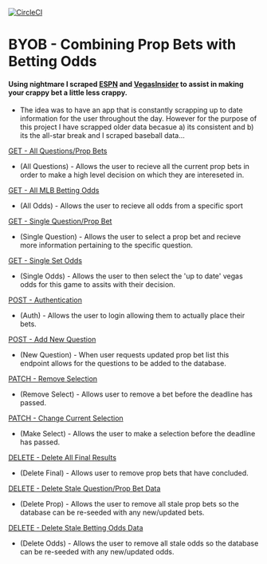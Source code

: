 [![CircleCI](https://circleci.com/gh/dhubertus/byob/tree/master.svg?style=svg)](https://circleci.com/gh/dhubertus/byob/tree/master)

# BYOB - Combining Prop Bets with Betting Odds

#### Using nightmare I scraped [ESPN](http://streak.espn.com/en/) and [VegasInsider](http://www.vegasinsider.com/mlb/matchups/) to assist in making your crappy bet a little less crappy.
* The idea was to have an app that is constantly scrapping up to date information for the user throughout the day. However for the purpose of this project I have scrapped older data becasue a) its consistent and b) its the all-star break and I scraped baseball data... 

[GET - All Questions/Prop Bets](https://github.com/dhubertus/byob/blob/master/server.js#L58-L70)
* (All Questions) - Allows the user to recieve all the current prop bets in order to make a high level decision on which they are intereseted in.

[GET - All MLB Betting Odds](https://github.com/dhubertus/byob/blob/master/server.js#L73-L85)
* (All Odds) - Allows the user to recieve all odds from a specific sport 

[GET - Single Question/Prop Bet](https://github.com/dhubertus/byob/blob/master/server.js#L105-L118)
* (Single Question) - Allows the user to select a prop bet and recieve more information pertaining to the specific question.

[GET - Single Set Odds](https://github.com/dhubertus/byob/blob/master/server.js#L88-L102)
* (Single Odds) - Allows the user to then select the 'up to date' vegas odds for this game to assits with their decision.

[POST - Authentication](https://github.com/dhubertus/byob/blob/master/server.js#L127-L149)
* (Auth) - Allows the user to login allowing them to actually place their bets.

[POST - Add New Question](https://github.com/dhubertus/byob/blob/master/server.js#L164-L186)
* (New Question) - When user requests updated prop bet list this endpoint allows for the questions to be added to the database.

[PATCH - Remove Selection](https://github.com/dhubertus/byob/blob/master/server.js#L189-L204)
* (Remove Select) - Allows user to remove a bet before the deadline has passed. 

[PATCH - Change Current Selection](https://github.com/dhubertus/byob/blob/master/server.js#L207-L224)
* (Make Select) - Allows the user to make a selection before the deadline has passed.

[DELETE - Delete All Final Results](https://github.com/dhubertus/byob/blob/master/server.js#L227-L239)
* (Delete Final) - Allows user to remove prop bets that have concluded. 

[DELETE - Delete Stale Question/Prop Bet Data](https://github.com/dhubertus/byob/blob/master/server.js#L242-L254)
* (Delete Prop) - Allows the user to remove all stale prop bets so the database can be re-seeded with any new/updated bets. 

[DELETE - Delete Stale Betting Odds Data](https://github.com/dhubertus/byob/blob/master/server.js#L257-L269)
* (Delete Odds) - Allows the user to remove all stale odds so the database can be re-seeded with any new/updated odds.








